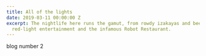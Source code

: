 ```yaml
---
title: All of the lights
date: 2019-03-11 00:00:00 Z
excerpt: The nightlife here runs the gamut, from rowdy izakayas and beer bars, to
  red-light entertainment and the infamous Robot Restaurant.
---
```


blog number 2